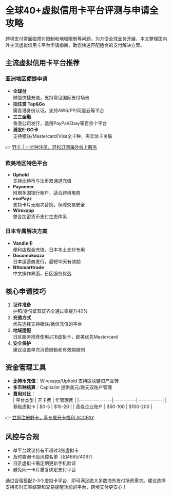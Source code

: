 # 全球40+虚拟信用卡平台评测与申请全攻略

跨境支付常面临预付限制和地域限制等问题。为方便全球业务开展，本文整理国内外主流虚拟信用卡平台申请指南，助您快速匹配适合的支付解决方案。

## 主流虚拟信用卡平台推荐

### 亚洲地区便捷申请
- **全球付**  
微信快捷充值，支持常见国际支付场景
- **拍住赏 Tap&Go**  
需香港身份认证，支持AWS/PP/阿里云等平台
- **三三金融**  
香港公司发行，适用PayPal/Ebay等百余个平台
- **浦发E-GO卡**  
支持银联/Mastercard/Visa全卡种，需实体卡关联

👉 [野卡 | 一分钟注册，轻松订阅海外线上服务](https://bbtdd.com/yeka)

### 欧美地区特色平台
- **Uphold**  
支持比特币与法币双通道充值
- **Payoneer**  
附赠多国银行账户，适合跨境电商
- **ecoPayz**  
支持卡片无限次替换，保障交易安全
- **Wirexapp**  
整合加密货币支付生态体系

### 日本专属解决方案
- **Vandle卡**  
便利店现金充值，日本本土支付专用
- **Docomokouza**  
日本运营商发行，最短10天有效期
- **Nttsmarttrade**  
中文操作界面，日区服务优选

## 核心申请技巧
1. **证件准备**  
护照/身份证双证齐全通过率提升40%
2. **充值方式**  
优先选择支持银联/微信充值的平台
3. **地域适配**  
日区服务推荐使用JCB虚拟卡，欧美优先Mastercard
4. **安全保护**  
建议设置单次消费限额和有效期限制

## 资金管理工具
- **比特币充值**：Wirexapp/Uphold 支持区块链资产互转
- **多币种结算**：Capitalist 提供美元/欧元双账户管理
- **费用对比**：  
  | 平台类型       | 开卡费    | 年管理费   |
  |----------------|-----------|------------|
  | 基础虚拟卡     | \$0-5     | \$10-20    |
  | 高级企业账户   | \$50-100  | \$100-200  |

👉 [立即注册野卡，享专属开卡福利 ACCPAY](https://bbtdd.com/yeka)

## 风控与合规
- 单平台建议持有不超过3张虚拟卡
- 及时查询卡段风控名单（如4665/4067）
- 日区虚拟卡需定期更新手机验证
- 避免同一卡片重复绑定支付平台

通过合理搭配2-3个虚拟卡平台，即可满足绝大多数海外支付场景需求。建议选择支持实时汇率结算和交易提醒功能的平台，跨境支付更安心！